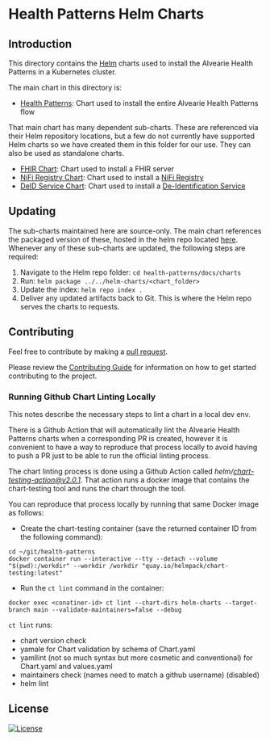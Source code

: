 # Health Patterns Helm Charts

## Introduction

This directory contains the [Helm](https://github.com/kubernetes/helm) charts used to install the Alvearie Health Patterns in a Kubernetes cluster.

The main chart in this directory is:

- [Health Patterns](./health-patterns): Chart used to install the entire Alvearie Health Patterns flow

That main chart has many dependent sub-charts.  These are referenced via their Helm repository locations, but a few do not currently have supported Helm charts so we have created them in this folder for our use. They can also be used as standalone charts.

- [FHIR Chart](./fhir): Chart used to install a FHIR server
- [NiFi Registry Chart](./nifi-registry): Chart used to install a [NiFi Registry](https://nifi.apache.org/registry.html)
- [DeID Service Chart](./deid): Chart used to install a [De-Identification Service](https://github.com/Alvearie/de-identification)

## Updating

The sub-charts maintained here are source-only.  The main chart references the packaged version of these, hosted in the helm repo located [here](../../docs/charts).  Whenever any of these sub-charts are updated, the following steps are required:

1. Navigate to the Helm repo folder: `cd health-patterns/docs/charts`
2. Run: `helm package ../../helm-charts/<chart_folder>`
3. Update the index: `helm repo index .`
4. Deliver any updated artifacts back to Git. This is where the Helm repo serves the charts to requests.

## Contributing

Feel free to contribute by making a [pull request](https://github.com/Alvearie/health-patterns/pull/new/master).

Please review the [Contributing Guide](/CONTRIBUTING.md) for information on how to get started contributing to the project.

### Running Github Chart Linting Locally

This notes describe the necessary steps to lint a chart in a local dev env.

There is a Github Action that will automatically lint the Alvearie Health Patterns charts when a corresponding PR is created, however it is convenient to have a way to reproduce that process locally to avoid having to push a PR just to be able to run the official linting process.

The chart linting process is done using a Github Action called *helm/chart-testing-action@v2.0.1*. That action runs a docker image that contains the chart-testing tool and runs the chart through the tool. 

You can reproduce that process locally by running that same Docker image as follows:

- Create the chart-testing container (save the returned container ID from the following command):

```
cd ~/git/health-patterns
docker container run --interactive --tty --detach --volume "$(pwd):/workdir" --workdir /workdir "quay.io/helmpack/chart-testing:latest"
```

- Run the `ct lint` command in the container:

```
docker exec <conatiner-id> ct lint --chart-dirs helm-charts --target-branch main --validate-maintainers=false --debug 
```

`ct lint` runs:
- chart version check
- yamale for Chart validation by schema of Chart.yaml
- yamllint (not so much syntax but more cosmetic and conventional) for  Chart.yaml and values.yaml
- maintainers check (names need to match a github username) (disabled)
- helm lint

## License
[![License](https://img.shields.io/badge/License-Apache%202.0-blue.svg)](https://opensource.org/licenses/Apache-2.0) 
